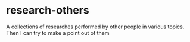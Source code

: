 # research-others
 A collections of researches performed by other people in various topics. Then I can try to make a point out of them
